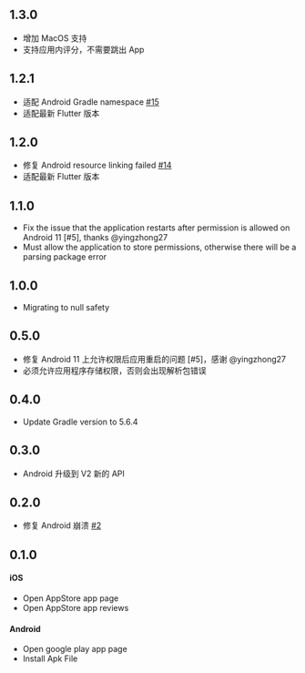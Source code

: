 ## 1.3.0
* 增加 MacOS 支持
* 支持应用内评分，不需要跳出 App

## 1.2.1
* 适配 Android Gradle namespace [#15](https://github.com/BytesZero/app_installer/issues/15)
* 适配最新 Flutter 版本

## 1.2.0
* 修复 Android resource linking failed [#14](https://github.com/BytesZero/app_installer/issues/14)
* 适配最新 Flutter 版本

## 1.1.0

* Fix the issue that the application restarts after permission is allowed on Android 11 [#5], thanks @yingzhong27
* Must allow the application to store permissions, otherwise there will be a parsing package error

## 1.0.0

* Migrating to null safety

## 0.5.0

* 修复 Android 11 上允许权限后应用重启的问题 [#5]，感谢 @yingzhong27
* 必须允许应用程序存储权限，否则会出现解析包错误

## 0.4.0

* Update Gradle version to 5.6.4

## 0.3.0

* Android 升级到 V2 新的 API

## 0.2.0

* 修复 Android 崩溃 [#2](https://github.com/BytesZero/app_installer/issues/2)

## 0.1.0

#### iOS

* Open AppStore app page
* Open AppStore app reviews

#### Android

* Open google play app page
* Install Apk File
